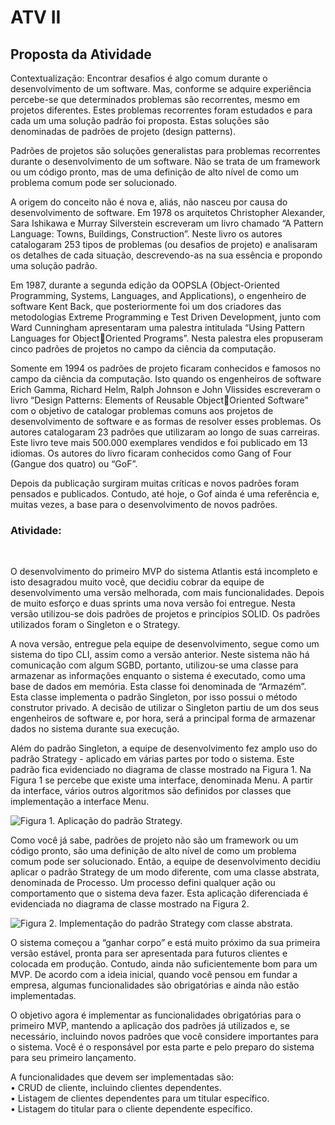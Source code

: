 
# ATV II


## Proposta da Atividade

Contextualização:
Encontrar desafios é algo comum durante o desenvolvimento de um software. Mas, conforme 
se adquire experiência percebe-se que determinados problemas são recorrentes, mesmo em 
projetos diferentes. Estes problemas recorrentes foram estudados e para cada um uma solução 
padrão foi proposta. Estas soluções são denominadas de padrões de projeto (design patterns).
<br>

Padrões de projetos são soluções generalistas para problemas recorrentes durante o 
desenvolvimento de um software. Não se trata de um framework ou um código pronto, mas de 
uma definição de alto nível de como um problema comum pode ser solucionado.
 <br>
 
A origem do conceito não é nova e, aliás, não nasceu por causa do desenvolvimento de software. 
Em 1978 os arquitetos Christopher Alexander, Sara Ishikawa e Murray Silverstein escreveram 
um livro chamado “A Pattern Language: Towns, Buildings, Construction”. Neste livro os autores 
catalogaram 253 tipos de problemas (ou desafios de projeto) e analisaram os detalhes de cada 
situação, descrevendo-as na sua essência e propondo uma solução padrão.
 <br>
 
Em 1987, durante a segunda edição da OOPSLA (Object-Oriented Programming, Systems, 
Languages, and Applications), o engenheiro de software Kent Back, que posteriormente foi um 
dos criadores das metodologias Extreme Programming e Test Driven Development, junto com 
Ward Cunningham apresentaram uma palestra intitulada “Using Pattern Languages for ObjectOriented Programs”. Nesta palestra eles propuseram cinco padrões de projetos no campo da 
ciência da computação.
 <br>
 
Somente em 1994 os padrões de projeto ficaram conhecidos e famosos no campo da ciência da 
computação. Isto quando os engenheiros de software Erich Gamma, Richard Helm, Ralph 
Johnson e John Vlissides escreveram o livro “Design Patterns: Elements of Reusable ObjectOriented Software” com o objetivo de catalogar problemas comuns aos projetos de 
desenvolvimento de software e as formas de resolver esses problemas. Os autores catalogaram 
23 padrões que utilizaram ao longo de suas carreiras. Este livro teve mais 500.000 exemplares 
vendidos e foi publicado em 13 idiomas. Os autores do livro ficaram conhecidos como Gang of 
Four (Gangue dos quatro) ou “GoF”.
 <br>
 
Depois da publicação surgiram muitas críticas e novos padrões foram pensados e publicados. 
Contudo, até hoje, o Gof ainda é uma referência e, muitas vezes, a base para o desenvolvimento 
de novos padrões.
 <br>
 
### Atividade:
 <br>
 
O desenvolvimento do primeiro MVP do sistema Atlantis está incompleto e isto desagradou 
muito você, que decidiu cobrar da equipe de desenvolvimento uma versão melhorada, com mais 
funcionalidades. Depois de muito esforço e duas sprints uma nova versão foi entregue. Nesta 
versão utilizou-se dois padrões de projetos e princípios SOLID. Os padrões utilizados foram o 
Singleton e o Strategy.
 <br>
 
A nova versão, entregue pela equipe de desenvolvimento, segue como um sistema do tipo CLI, 
assim como a versão anterior. Neste sistema não há comunicação com algum SGBD, portanto, 
utilizou-se uma classe para armazenar as informações enquanto o sistema é executado, como 
uma base de dados em memória. Esta classe foi denominada de “Armazém”. Esta classe 
implementa o padrão Singleton, por isso possui o método construtor privado. A decisão de 
utilizar o Singleton partiu de um dos seus engenheiros de software e, por hora, será a principal 
forma de armazenar dados no sistema durante sua execução.
 <br>
 
Além do padrão Singleton, a equipe de desenvolvimento fez amplo uso do padrão Strategy -
aplicado em várias partes por todo o sistema. Este padrão fica evidenciado no diagrama de 
classe mostrado na Figura 1. Na Figura 1 se percebe que existe uma interface, denominada 
Menu. A partir da interface, vários outros algoritmos são definidos por classes que 
implementação a interface Menu.
 <br>
 
<img alt="Figura 1. Aplicação do padrão Strategy.">
 <br>
 
Como você já sabe, padrões de projeto não são um framework ou um código pronto, são uma 
definição de alto nível de como um problema comum pode ser solucionado. Então, a equipe de 
desenvolvimento decidiu aplicar o padrão Strategy de um modo diferente, com uma classe 
abstrata, denominada de Processo. Um processo defini qualquer ação ou comportamento que 
o sistema deva fazer. Esta aplicação diferenciada é evidenciada no diagrama de classe mostrado 
na Figura 2.
 <br>
 
<img alt="Figura 2. Implementação do padrão Strategy com classe abstrata." >
 <br>
 
O sistema começou a “ganhar corpo” e está muito próximo da sua primeira versão estável, 
pronta para ser apresentada para futuros clientes e colocada em produção. Contudo, ainda não 
suficientemente bom para um MVP. De acordo com a ideia inicial, quando você pensou em 
fundar a empresa, algumas funcionalidades são obrigatórias e ainda não estão implementadas.
 <br>
 
O objetivo agora é implementar as funcionalidades obrigatórias para o primeiro MVP, mantendo 
a aplicação dos padrões já utilizados e, se necessário, incluindo novos padrões que você 
considere importantes para o sistema. Você é o responsável por esta parte e pelo preparo do 
sistema para seu primeiro lançamento.
 <br>
 
A funcionalidades que devem ser implementadas são:
 <br>
• CRUD de cliente, incluindo clientes dependentes.
 <br>
• Listagem de clientes dependentes para um titular específico.
 <br>
• Listagem do titular para o cliente dependente específico.
 <br>
